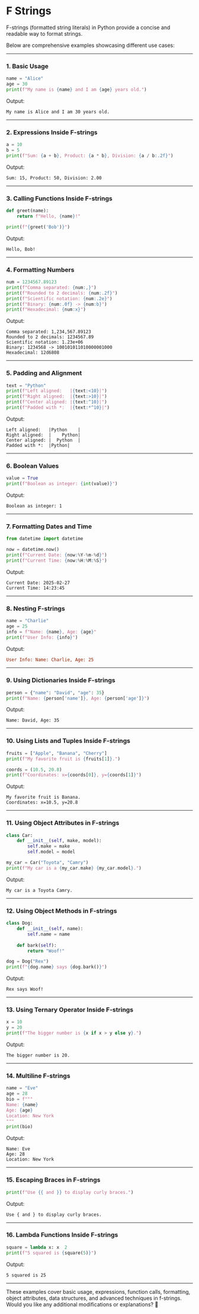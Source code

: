 # F Strings

F-strings (formatted string literals) in Python provide a concise and readable way to format strings.

Below are comprehensive examples showcasing different use cases:

---

### 1. Basic Usage

```python
name = "Alice"
age = 30
print(f"My name is {name} and I am {age} years old.")
```

Output:

```
My name is Alice and I am 30 years old.
```

---

### 2. Expressions Inside F-strings

```python
a = 10
b = 5
print(f"Sum: {a + b}, Product: {a * b}, Division: {a / b:.2f}")
```

Output:

```
Sum: 15, Product: 50, Division: 2.00
```

---

### 3. Calling Functions Inside F-strings

```python
def greet(name):
    return f"Hello, {name}!"

print(f"{greet('Bob')}")
```

Output:

```
Hello, Bob!
```

---

### 4. Formatting Numbers

```python
num = 1234567.89123
print(f"Comma separated: {num:,}")
print(f"Rounded to 2 decimals: {num:.2f}")
print(f"Scientific notation: {num:.2e}")
print(f"Binary: {num:.0f} -> {num:b}")
print(f"Hexadecimal: {num:x}")
```

Output:

```
Comma separated: 1,234,567.89123
Rounded to 2 decimals: 1234567.89
Scientific notation: 1.23e+06
Binary: 1234568 -> 100101011010000001000
Hexadecimal: 12d6808
```

---

### 5. Padding and Alignment

```python
text = "Python"
print(f"Left aligned:   |{text:<10}|")
print(f"Right aligned:  |{text:>10}|")
print(f"Center aligned: |{text:^10}|")
print(f"Padded with *:  |{text:*^10}|")
```

Output:

```
Left aligned:   |Python    |
Right aligned:  |    Python|
Center aligned: |  Python  |
Padded with *:  |Python|
```

---

### 6. Boolean Values

```python
value = True
print(f"Boolean as integer: {int(value)}")
```

Output:

```
Boolean as integer: 1
```

---

### 7. Formatting Dates and Time

```python
from datetime import datetime

now = datetime.now()
print(f"Current Date: {now:%Y-%m-%d}")
print(f"Current Time: {now:%H:%M:%S}")
```

Output:

```
Current Date: 2025-02-27
Current Time: 14:23:45
```

---

### 8. Nesting F-strings

```python
name = "Charlie"
age = 25
info = f"Name: {name}, Age: {age}"
print(f"User Info: {info}")
```

Output:

```ini
User Info: Name: Charlie, Age: 25
```

---

### 9. Using Dictionaries Inside F-strings

```python
person = {"name": "David", "age": 35}
print(f"Name: {person['name']}, Age: {person['age']}")
```

Output:

```
Name: David, Age: 35
```

---

### 10. Using Lists and Tuples Inside F-strings

```python
fruits = ["Apple", "Banana", "Cherry"]
print(f"My favorite fruit is {fruits[1]}.")

coords = (10.5, 20.8)
print(f"Coordinates: x={coords[0]}, y={coords[1]}")
```

Output:

```
My favorite fruit is Banana.
Coordinates: x=10.5, y=20.8
```

---

### 11. Using Object Attributes in F-strings

```python
class Car:
    def __init__(self, make, model):
        self.make = make
        self.model = model

my_car = Car("Toyota", "Camry")
print(f"My car is a {my_car.make} {my_car.model}.")
```

Output:

```
My car is a Toyota Camry.
```

---

### 12. Using Object Methods in F-strings

```python
class Dog:
    def __init__(self, name):
        self.name = name
    
    def bark(self):
        return "Woof!"

dog = Dog("Rex")
print(f"{dog.name} says {dog.bark()}")
```

Output:

```
Rex says Woof!
```

---

### 13. Using Ternary Operator Inside F-strings

```python
x = 10
y = 20
print(f"The bigger number is {x if x > y else y}.")
```

Output:

```
The bigger number is 20.
```

---

### 14. Multiline F-strings

```python
name = "Eve"
age = 28
bio = f"""
Name: {name}
Age: {age}
Location: New York
"""
print(bio)
```

Output:

```
Name: Eve
Age: 28
Location: New York
```

---

### 15. Escaping Braces in F-strings

```python
print(f"Use {{ and }} to display curly braces.")
```

Output:

```
Use { and } to display curly braces.
```

---

### 16. Lambda Functions Inside F-strings

```python
square = lambda x: x  2
print(f"5 squared is {square(5)}")
```

Output:

```
5 squared is 25
```

---

These examples cover basic usage, expressions, function calls, formatting, object attributes, data structures, and advanced techniques in f-strings. Would you like any additional modifications or explanations? 🚀
